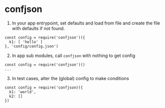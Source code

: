confjson
====

1. In your app entrypoint, set defaults and load from file and create the file with defaults if not found.

```
const config = require('confjson')({
  k1: [ 'hello' ]
}, 'config/config.json')
```

2. In app sub modules, call `confjson` with nothing to get config

```
const config = require('confjson')()
...
```

3. In test cases, alter the (global) config to make conditions 

```
const config = require('confjson)({
  k1: 'world',
  k2: []
})
```
